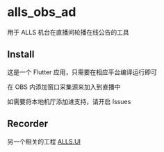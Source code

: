 # alls_obs_ad

用于 ALLS 机台在直播间轮播在线公告的工具

## Install

这是一个 Flutter 应用，只需要在相应平台编译运行即可

在 OBS 内添加窗口采集源来加入到直播中

如需要将本地机厅添加进支持，请开启 Issues

## Recorder

另一个相关的工程 [ALLS.UI](https://github.com/Kgym-Hina/ArcadeLinkage.UI)
